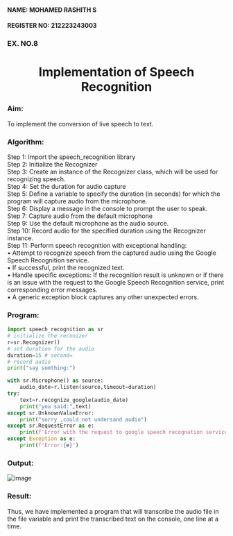  <H4>NAME: MOHAMED RASHITH S</H4>
<H4>REGISTER NO: 212223243003</H4>
<H3>EX. NO.8</H3>
<H1 ALIGN =CENTER>Implementation of Speech Recognition</H1>
<H3>Aim:</H3> 
 To implement the conversion of live speech to text.<BR>
<h3>Algorithm:</h3>
Step 1: Import the speech_recognition library<Br>
Step 2: Initialize the Recognizer<Br>
Step 3: Create an instance of the Recognizer class, which will be used for recognizing speech.<Br>
Step 4: Set the duration for audio capture<Br>
Step 5: Define a variable to specify the duration (in seconds) for which the program will capture audio from the microphone.<Br>
Step 6: Display a message in the console to prompt the user to speak.<Br>
Step 7: Capture audio from the default microphone<Br>
Step 9: Use the default microphone as the audio source.<Br>
Step 10: Record audio for the specified duration using the Recognizer instance.<Br>
Step 11: Perform speech recognition with exceptional handling:<Br>
•	Attempt to recognize speech from the captured audio using the Google Speech Recognition service.<Br>
•	If successful, print the recognized text.<Br>
•	Handle specific exceptions: If the recognition result is unknown or if there is an issue with the request to the Google Speech Recognition service, print corresponding error messages.<Br>
•	A generic exception block captures any other unexpected errors.<Br>
<H3>Program:</H3>

```python
import speech_recognition as sr
# initialize the reconizer
r=sr.Recognizer()
# set duration for the audio
duration=15 # second=
# record audio
print("say somthing:")

with sr.Microphone() as source:
    audio_date=r.listen(source,timeout=duration)
try:
    text=r.recognize_google(audio_date)
    print("you said:",text)
except sr.UnknownValueError:
    print("sorry ,could not undersand audio")
except sr.RequestError as e:
    print(f'Error with the request to google speech recognation service:{e}')
except Exception as e:
    print(f'Error:{e}')
```
<H3> Output:</H3>

![image](https://github.com/Pavan-Gv/Ex-8--AAI/assets/94827772/6f6c336b-921e-473c-a1c7-750ce8891b74)

<H3> Result:</H3>

Thus, we have implemented a program that will transcribe the audio file in the file variable and print the transcribed text on the console, one line at a time.


